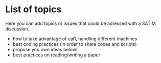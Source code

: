 # List of topics 

Here you can add topics or issues that could be adressed with a SATIM discussion.

  - how to take advantage of cal1, handling different machines
  - best coding practices (in order to share codes and scripts)
  - propose you own ideas below!
  - best practices on reading/writing a paper

